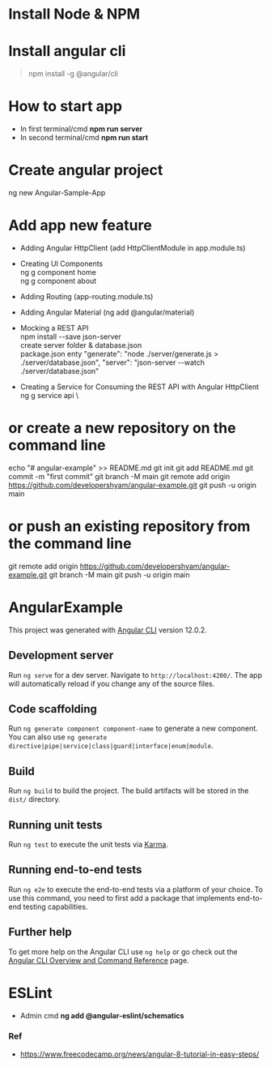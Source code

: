 

# Install Node & NPM

# Install angular cli
> npm install -g @angular/cli 

# How to start app
* In first terminal/cmd __npm run server__
* In second terminal/cmd __npm run start__


# Create angular project
ng new Angular-Sample-App


# Add app new feature
* Adding Angular HttpClient (add HttpClientModule in app.module.ts)
* Creating UI Components \
  ng g component home \
  ng g component about 
* Adding Routing (app-routing.module.ts)
* Adding Angular Material (ng add @angular/material)
* Mocking a REST API \
  npm install --save json-server \
  create server folder & database.json \
  package.json enty 
  "generate": "node ./server/generate.js > ./server/database.json",
  "server": "json-server --watch ./server/database.json"

* Creating a Service for Consuming the REST API with Angular HttpClient \
  ng g service api \


# or create a new repository on the command line
echo "# angular-example" >> README.md
git init
git add README.md
git commit -m "first commit"
git branch -M main
git remote add origin https://github.com/developershyam/angular-example.git
git push -u origin main
# or push an existing repository from the command line
git remote add origin https://github.com/developershyam/angular-example.git
git branch -M main
git push -u origin main


# AngularExample

This project was generated with [Angular CLI](https://github.com/angular/angular-cli) version 12.0.2.

## Development server

Run `ng serve` for a dev server. Navigate to `http://localhost:4200/`. The app will automatically reload if you change any of the source files.

## Code scaffolding

Run `ng generate component component-name` to generate a new component. You can also use `ng generate directive|pipe|service|class|guard|interface|enum|module`.

## Build

Run `ng build` to build the project. The build artifacts will be stored in the `dist/` directory.

## Running unit tests

Run `ng test` to execute the unit tests via [Karma](https://karma-runner.github.io).

## Running end-to-end tests

Run `ng e2e` to execute the end-to-end tests via a platform of your choice. To use this command, you need to first add a package that implements end-to-end testing capabilities.

## Further help

To get more help on the Angular CLI use `ng help` or go check out the [Angular CLI Overview and Command Reference](https://angular.io/cli) page.


# ESLint
* Admin cmd __ng add @angular-eslint/schematics__

### Ref
* https://www.freecodecamp.org/news/angular-8-tutorial-in-easy-steps/